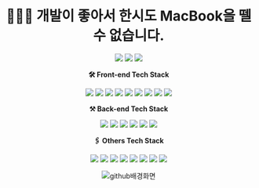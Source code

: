 <div align="center"><h1>🧑🏻‍💻 개발이 좋아서 한시도 MacBook을 뗄 수 없습니다.</h1></div>
<div align="center">
<a href="https://velog.io/@dormahd114"><img src="https://img.shields.io/badge/Velog-20C997?style=flat-square&logo=Velog&logoColor=white&link=https://velog.io/@dormahd114"/></a>
<img src="https://img.shields.io/badge/gg9297@gmail.com-EA4335?style=flat-square&logo=Gmail&logoColor=white&link=gg9297@gmail.com"/></a>
<a href="https://www.linkedin.com/in/hong-79661b22b"><img src="https://img.shields.io/badge/SehwanHong-0A66C2?style=flat-square&logo=LinkedIn&logoColor=white&link=https://www.linkedin.com/in/hong-79661b22b"/></a>

**🛠 Front-end Tech Stack**

<img src="https://img.shields.io/badge/JavaScript-F7DF1E?style=flat-square&logo=JavaScript&logoColor=white"/></a> <img src="https://img.shields.io/badge/HTML5-E34F26?style=flat-square&logo=HTML5&logoColor=white"/></a> <img src="https://img.shields.io/badge/CSS3-1572B6?style=flat-square&logo=CSS3&logoColor=white"/></a> <img src="https://img.shields.io/badge/PostCSS-DD3A0A?style=flat-square&logo=PostCSS&logoColor=white"/></a> <img src="https://img.shields.io/badge/styled-components-DB7093?style=flat-square&logo=styled-components&logoColor=white"/></a> <img src="https://img.shields.io/badge/React-61DAFB?style=flat-square&logo=React&logoColor=white"/></a> <img src="https://img.shields.io/badge/React Router-CA4245?style=flat-square&logo=React Router&logoColor=white"/></a> <img src="https://img.shields.io/badge/React Native-0088CC?style=flat-square&logo=React&logoColor=white"/></a> <img src="https://img.shields.io/badge/Redux-764ABC?style=flat-square&logo=Redux&logoColor=white"/></a>

**⚒ Back-end Tech Stack**

<img src="https://img.shields.io/badge/Node.js-339933?style=flat-square&logo=Node.js&logoColor=white"/></a> <img src="https://img.shields.io/badge/Nodemon-76D04B?style=flat-square&logo=Nodemon&logoColor=white"/></a> <img src="https://img.shields.io/badge/Express-000000?style=flat-square&logo=Express&logoColor=white"/></a> <img src="https://img.shields.io/badge/Sequelize-52B0E7?style=flat-square&logo=Sequelize&logoColor=white"/></a> <img src="https://img.shields.io/badge/MySQL-4479A1?style=flat-square&logo=MySQL&logoColor=white"/></a> <img src="https://img.shields.io/badge/JSON Web Tokens-000000?style=flat-square&logo=JSON Web Tokens&logoColor=white"/></a>

**🖇 Others Tech Stack**

<img src="https://img.shields.io/badge/Git.js-F05032?style=flat-square&logo=Git.js&logoColor=white"/></a> <img src="https://img.shields.io/badge/GitHub.js-181717?style=flat-square&logo=GitHub.js&logoColor=white"/></a> <img src="https://img.shields.io/badge/GitBook.js-3884FF?style=flat-square&logo=GitBook.js&logoColor=white"/></a> <img src="https://img.shields.io/badge/Amazon AWS.js-232F3E?style=flat-square&logo=Amazon AWS.js&logoColor=white"/></a> <img src="https://img.shields.io/badge/Amazon S3.js-569A31?style=flat-square&logo=Amazon S3.js&logoColor=white"/></a> <img src="https://img.shields.io/badge/Postman.js-FF6C37?style=flat-square&logo=Postman.js&logoColor=white"/></a> <img src="https://img.shields.io/badge/Notion.js-000000?style=flat-square&logo=Notion.js&logoColor=white"/></a> <img src="https://img.shields.io/badge/diagrams.net.js-F08705?style=flat-square&logo=diagrams.net.js&logoColor=white"/></a>

![github배경화면](https://user-images.githubusercontent.com/85854164/154015001-adabbce6-0de7-4793-b620-3655470f3396.gif)
</div>
